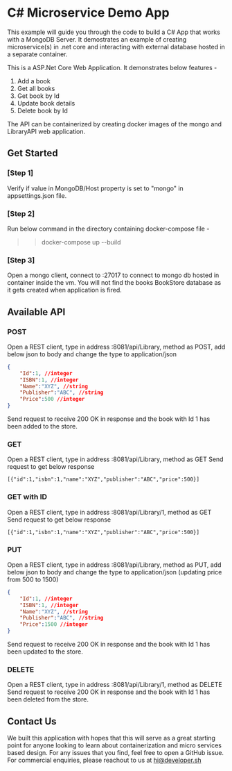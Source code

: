 # C# Microservice Demo App

This example will guide you through the code to build a C# App that works with a MongoDB Server. It demostrates an example of creating microservice(s) in .net core and interacting with external database hosted in a separate container.

This is a ASP.Net Core Web Application. It demonstrates below features - 

1. Add a book
2. Get all books
3. Get book by Id
4. Update book details
5. Delete book by Id

The API can be containerized by creating docker images of the mongo and LibraryAPI web application.

## Get Started

### [Step 1]
Verify if value in MongoDB/Host property is set to "mongo" in appsettings.json file.

### [Step 2]
Run below command in the directory containing docker-compose file -
>> docker-compose up --build

### [Step 3]
Open a mongo client, connect to <vm ip>:27017 to connect to mongo db hosted in container inside the vm.
You will not find the books BookStore database as it gets created when application is fired.

## Available API

### POST

Open a REST client, type in address <vm ip>:8081/api/Library, method as POST, add below json to body and change the type to application/json
```json
{
	"Id":1, //integer
	"ISBN":1, //integer
	"Name":"XYZ", //string
	"Publisher":"ABC", //string
	"Price":500 //integer
}
```
Send request to receive 200 OK in response and the book with Id 1 has been added to the store.

### GET

Open a REST client, type in address <vm ip>:8081/api/Library, method as GET
Send request to get below response
	
```
[{"id":1,"isbn":1,"name":"XYZ","publisher":"ABC","price":500}]
```
  
### GET with ID

Open a REST client, type in address <vm ip>:8081/api/Library/1, method as GET
Send request to get below response
	
```
[{"id":1,"isbn":1,"name":"XYZ","publisher":"ABC","price":500}]
```
### PUT

Open a REST client, type in address <vm ip>:8081/api/Library, method as PUT, add below json to body and change the type to application/json
(updating price from 500 to 1500)

```json
{
	"Id":1, //integer
	"ISBN":1, //integer
	"Name":"XYZ", //string
	"Publisher":"ABC", //string
	"Price":1500 //integer
}
```

Send request to receive 200 OK in response and the book with Id 1 has been updated to the store.

### DELETE

Open a REST client, type in address <vm ip>:8081/api/Library/1, method as DELETE
Send request to receive 200 OK in response and the book with Id 1 has been deleted from the store.

## Contact Us

We built this application with hopes that this will serve as a great starting point for anyone looking to learn about containerization and micro services based design. For any issues that you find, feel free to open a GitHub issue. For commercial enquiries, please reachout to us at hi@developer.sh
